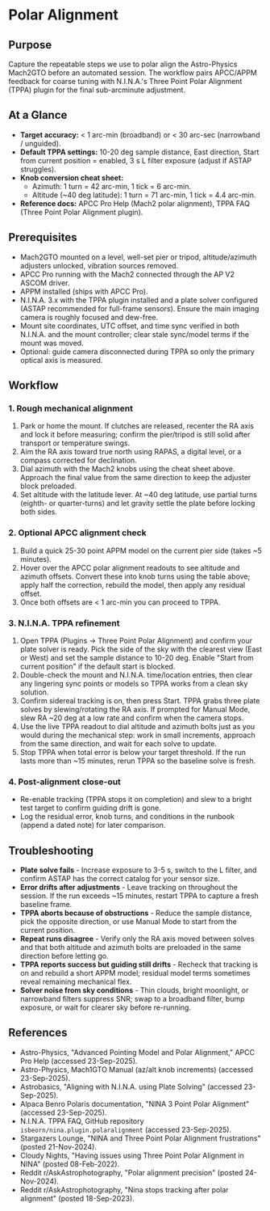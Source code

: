 # Polar Alignment

## Purpose
Capture the repeatable steps we use to polar align the Astro-Physics Mach2GTO before an automated session. The workflow pairs APCC/APPM feedback for coarse tuning with N.I.N.A.'s Three Point Polar Alignment (TPPA) plugin for the final sub-arcminute adjustment.

## At a Glance
- **Target accuracy:** < 1 arc-min (broadband) or < 30 arc-sec (narrowband / unguided).
- **Default TPPA settings:** 10-20 deg sample distance, East direction, Start from current position = enabled, 3 s L filter exposure (adjust if ASTAP struggles).
- **Knob conversion cheat sheet:**
  - Azimuth: 1 turn = 42 arc-min, 1 tick = 6 arc-min.
  - Altitude (~40 deg latitude): 1 turn = 71 arc-min, 1 tick = 4.4 arc-min.
- **Reference docs:** APCC Pro Help (Mach2 polar alignment), TPPA FAQ (Three Point Polar Alignment plugin).

## Prerequisites
- Mach2GTO mounted on a level, well-set pier or tripod, altitude/azimuth adjusters unlocked, vibration sources removed.
- APCC Pro running with the Mach2 connected through the AP V2 ASCOM driver.
- APPM installed (ships with APCC Pro).
- N.I.N.A. 3.x with the TPPA plugin installed and a plate solver configured (ASTAP recommended for full-frame sensors). Ensure the main imaging camera is roughly focused and dew-free.
- Mount site coordinates, UTC offset, and time sync verified in both N.I.N.A. and the mount controller; clear stale sync/model terms if the mount was moved.
- Optional: guide camera disconnected during TPPA so only the primary optical axis is measured.

## Workflow

### 1. Rough mechanical alignment
1. Park or home the mount. If clutches are released, recenter the RA axis and lock it before measuring; confirm the pier/tripod is still solid after transport or temperature swings.
2. Aim the RA axis toward true north using RAPAS, a digital level, or a compass corrected for declination.
3. Dial azimuth with the Mach2 knobs using the cheat sheet above. Approach the final value from the same direction to keep the adjuster block preloaded.
4. Set altitude with the latitude lever. At ~40 deg latitude, use partial turns (eighth- or quarter-turns) and let gravity settle the plate before locking both sides.

### 2. Optional APCC alignment check
1. Build a quick 25-30 point APPM model on the current pier side (takes ~5 minutes).
2. Hover over the APCC polar alignment readouts to see altitude and azimuth offsets. Convert these into knob turns using the table above; apply half the correction, rebuild the model, then apply any residual offset.
3. Once both offsets are < 1 arc-min you can proceed to TPPA.

### 3. N.I.N.A. TPPA refinement
1. Open TPPA (Plugins -> Three Point Polar Alignment) and confirm your plate solver is ready. Pick the side of the sky with the clearest view (East or West) and set the sample distance to 10-20 deg. Enable "Start from current position" if the default start is blocked.
2. Double-check the mount and N.I.N.A. time/location entries, then clear any lingering sync points or models so TPPA works from a clean sky solution.
3. Confirm sidereal tracking is on, then press Start. TPPA grabs three plate solves by slewing/rotating the RA axis. If prompted for Manual Mode, slew RA ~20 deg at a low rate and confirm when the camera stops.
4. Use the live TPPA readout to dial altitude and azimuth bolts just as you would during the mechanical step: work in small increments, approach from the same direction, and wait for each solve to update.
5. Stop TPPA when total error is below your target threshold. If the run lasts more than ~15 minutes, rerun TPPA so the baseline solve is fresh.

### 4. Post-alignment close-out
- Re-enable tracking (TPPA stops it on completion) and slew to a bright test target to confirm guiding drift is gone.
- Log the residual error, knob turns, and conditions in the runbook (append a dated note) for later comparison.

## Troubleshooting
- **Plate solve fails** - Increase exposure to 3-5 s, switch to the L filter, and confirm ASTAP has the correct catalog for your sensor size.
- **Error drifts after adjustments** - Leave tracking on throughout the session. If the run exceeds ~15 minutes, restart TPPA to capture a fresh baseline frame.
- **TPPA aborts because of obstructions** - Reduce the sample distance, pick the opposite direction, or use Manual Mode to start from the current position.
- **Repeat runs disagree** - Verify only the RA axis moved between solves and that both altitude and azimuth bolts are preloaded in the same direction before letting go.
- **TPPA reports success but guiding still drifts** - Recheck that tracking is on and rebuild a short APPM model; residual model terms sometimes reveal remaining mechanical flex.
- **Solver noise from sky conditions** - Thin clouds, bright moonlight, or narrowband filters suppress SNR; swap to a broadband filter, bump exposure, or wait for clearer sky before re-running.

## References
- Astro-Physics, "Advanced Pointing Model and Polar Alignment," APCC Pro Help (accessed 23-Sep-2025).
- Astro-Physics, Mach1GTO Manual (az/alt knob increments) (accessed 23-Sep-2025).
- Astrobasics, "Aligning with N.I.N.A. using Plate Solving" (accessed 23-Sep-2025).
- Alpaca Benro Polaris documentation, "NINA 3 Point Polar Alignment" (accessed 23-Sep-2025).
- N.I.N.A. TPPA FAQ, GitHub repository `isbeorn/nina.plugin.polaralignment` (accessed 23-Sep-2025).
- Stargazers Lounge, "NINA and Three Point Polar Alignment frustrations" (posted 21-Nov-2024).
- Cloudy Nights, "Having issues using Three Point Polar Alignment in NINA" (posted 08-Feb-2022).
- Reddit r/AskAstrophotography, "Polar alignment precision" (posted 24-Nov-2024).
- Reddit r/AskAstrophotography, "Nina stops tracking after polar alignment" (posted 18-Sep-2023).
